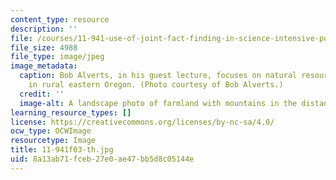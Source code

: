 ```yaml
---
content_type: resource
description: ''
file: /courses/11-941-use-of-joint-fact-finding-in-science-intensive-policy-disputes-part-i-fall-2003/8a13ab71fceb27e0ae47bb5d8c05144e_11-941f03-th.jpg
file_size: 4988
file_type: image/jpeg
image_metadata:
  caption: Bob Alverts, in his guest lecture, focuses on natural resource management
    in rural eastern Oregon. (Photo courtesy of Bob Alverts.)
  credit: ''
  image-alt: A landscape photo of farmland with mountains in the distance.
learning_resource_types: []
license: https://creativecommons.org/licenses/by-nc-sa/4.0/
ocw_type: OCWImage
resourcetype: Image
title: 11-941f03-th.jpg
uid: 8a13ab71-fceb-27e0-ae47-bb5d8c05144e
---
```

